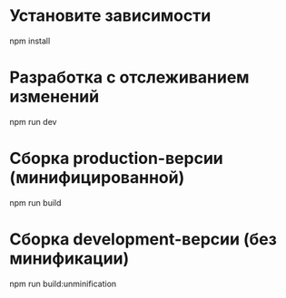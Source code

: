 # Установите зависимости
npm install

# Разработка с отслеживанием изменений
npm run dev

# Сборка production-версии (минифицированной)
npm run build

# Сборка development-версии (без минификации)
npm run build:unminification